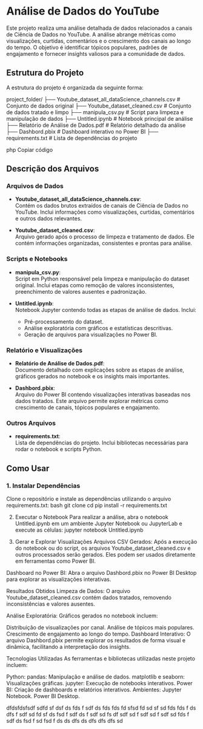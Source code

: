 # Análise de Dados do YouTube

Este projeto realiza uma análise detalhada de dados relacionados a canais de Ciência de Dados no YouTube. A análise abrange métricas como visualizações, curtidas, comentários e o crescimento dos canais ao longo do tempo. O objetivo é identificar tópicos populares, padrões de engajamento e fornecer insights valiosos para a comunidade de dados.

## Estrutura do Projeto

A estrutura do projeto é organizada da seguinte forma:

project_folder/ ├── Youtube_dataset_all_dataScience_channels.csv # Conjunto de dados original ├── Youtube_dataset_cleaned.csv # Conjunto de dados tratado e limpo ├── manipula_csv.py # Script para limpeza e manipulação de dados ├── Untitled.ipynb # Notebook principal de análise ├── Relatório de Análise de Dados.pdf # Relatório detalhado da análise ├── Dashbord.pbix # Dashboard interativo no Power BI ├── requirements.txt # Lista de dependências do projeto

php
Copiar código

## Descrição dos Arquivos

### Arquivos de Dados
- **Youtube_dataset_all_dataScience_channels.csv**:  
  Contém os dados brutos extraídos de canais de Ciência de Dados no YouTube. Inclui informações como visualizações, curtidas, comentários e outros dados relevantes.

- **Youtube_dataset_cleaned.csv**:  
  Arquivo gerado após o processo de limpeza e tratamento de dados. Ele contém informações organizadas, consistentes e prontas para análise.

### Scripts e Notebooks
- **manipula_csv.py**:  
  Script em Python responsável pela limpeza e manipulação do dataset original. Inclui etapas como remoção de valores inconsistentes, preenchimento de valores ausentes e padronização.

- **Untitled.ipynb**:  
  Notebook Jupyter contendo todas as etapas de análise de dados. Inclui:
  - Pré-processamento do dataset.
  - Análise exploratória com gráficos e estatísticas descritivas.
  - Geração de arquivos para visualizações no Power BI.

### Relatório e Visualizações
- **Relatório de Análise de Dados.pdf**:  
  Documento detalhado com explicações sobre as etapas de análise, gráficos gerados no notebook e os insights mais importantes.

- **Dashbord.pbix**:  
  Arquivo do Power BI contendo visualizações interativas baseadas nos dados tratados. Este arquivo permite explorar métricas como crescimento de canais, tópicos populares e engajamento.

### Outros Arquivos
- **requirements.txt**:  
  Lista de dependências do projeto. Inclui bibliotecas necessárias para rodar o notebook e scripts Python.

## Como Usar


### 1. Instalar Dependências
Clone o repositório e instale as dependências utilizando o arquivo requirements.txt:
bash 
git clone <link-do-repositorio>
cd <diretorio-do-projeto>
pip install -r requirements.txt

2. Executar o Notebook
Para realizar a análise, abra o notebook Untitled.ipynb em um ambiente Jupyter Notebook ou JupyterLab e execute as células:
jupyter notebook Untitled.ipynb

3. Gerar e Explorar Visualizações
Arquivos CSV Gerados:
Após a execução do notebook ou do script, os arquivos Youtube_dataset_cleaned.csv e outros processados serão gerados. Eles podem ser usados diretamente em ferramentas como Power BI.

Dashboard no Power BI:
Abra o arquivo Dashbord.pbix no Power BI Desktop para explorar as visualizações interativas.

Resultados Obtidos
Limpeza de Dados:
O arquivo Youtube_dataset_cleaned.csv contém dados tratados, removendo inconsistências e valores ausentes.

Análise Exploratória:
Gráficos gerados no notebook incluem:

Distribuição de visualizações por canal.
Análise de tópicos mais populares.
Crescimento de engajamento ao longo do tempo.
Dashboard Interativo:
O arquivo Dashbord.pbix permite explorar os resultados de forma visual e dinâmica, facilitando a interpretação dos insights.

Tecnologias Utilizadas
As ferramentas e bibliotecas utilizadas neste projeto incluem:

Python:
pandas: Manipulação e análise de dados.
matplotlib e seaborn: Visualizações gráficas.
jupyter: Execução de notebooks interativos.
Power BI: Criação de dashboards e relatórios interativos.
Ambientes:
Jupyter Notebook.
Power BI Desktop.

dfdsfdsfsdf 
sdfd
sf
dsf
ds
fds
f
sdf
ds
fds
fds
fd
sfsd
fd
sd
sf
sd
fds
fds
f
ds
dfs
f
sdf
sd
fd
sf
ds
fsd
f
sdf
ds
f
sdf
sd
fs
df
sdf
sd
f
sdf
sd
f
sdf
sd
fds
f
sdf
ds
fsd
f
sd
fsd
f
ds
ds
dfs
ds
dfs
dfs
dfs
sd
